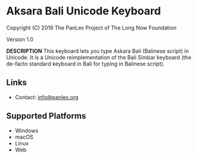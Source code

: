 Aksara Bali Unicode Keyboard
============================

Copyright (C) 2019 The PanLex Project of The Long Now Foundation

Version 1.0

__DESCRIPTION__
This keyboard lets you type Askara Bali (Balinese script) in Unicode. It is a Unicode reimplementation of the Bali Simbar keyboard (the de-facto standard keyboard in Bali for typing in Balinese script).

Links
-----

 * Contact:  <info@panlex.org>

Supported Platforms
-------------------
 * Windows
 * macOS
 * Linux
 * Web
